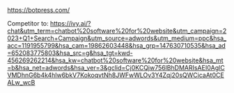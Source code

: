https://botpress.com/

Competitor to: https://ivy.ai/?chat&utm_term=chatbot%20software%20for%20website&utm_campaign=2023+Q1+Search+Campaign&utm_source=adwords&utm_medium=ppc&hsa_acc=1191955799&hsa_cam=19862603448&hsa_grp=147630710535&hsa_ad=652083775803&hsa_src=g&hsa_tgt=kwd-456269262214&hsa_kw=chatbot%20software%20for%20website&hsa_mt=b&hsa_net=adwords&hsa_ver=3&gclid=Cj0KCQjw756lBhDMARIsAEI0AglCVMDhnG6b4k4hlw6bkV7KokoqvtNh8JWFwWLOv3Y4Zqj20sQWCicaAt0CEALw_wcB

